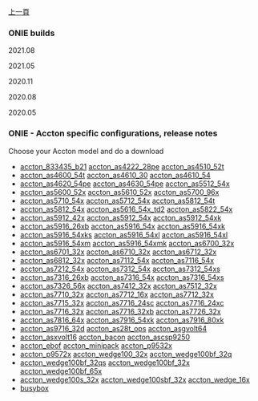[上一頁](/blog/ONIE/)

### ONIE builds

2021.08

2021.05

2020.11

2020.08

2020.05


### ONIE - Accton specific configurations, release notes
Choose your Accton model and do a download
* [accton_833435_b21](/blog/ONIE/download/)     [accton_as4222_28pe](/blog/ONIE/download/)    [accton_as4510_52t](/blog/ONIE/download/)
* [accton_as4600_54t](/blog/ONIE/download/)     [accton_as4610_30](/blog/ONIE/download/)      [accton_as4610_54](/blog/ONIE/download/)
* [accton_as4620_54pe](/blog/ONIE/download/)    [accton_as4630_54pe](/blog/ONIE/download/)    [accton_as5512_54x](/blog/ONIE/download/)
* [accton_as5600_52x](/blog/ONIE/download/)     [accton_as5610_52x](/blog/ONIE/download/)     [accton_as5700_96x](/blog/ONIE/download/)
* [accton_as5710_54x](/blog/ONIE/download/)     [accton_as5712_54x](/blog/ONIE/download/)     [accton_as5812_54t](/blog/ONIE/download/)
* [accton_as5812_54x](/blog/ONIE/download/)     [accton_as5616_54x_td2](/blog/ONIE/download/) [accton_as5822_54x](/blog/ONIE/download/)
* [accton_as5912_42x](/blog/ONIE/download/)     [accton_as5912_54x](/blog/ONIE/download/)     [accton_as5912_54xk](/blog/ONIE/download/)
* [accton_as5916_26xb](/blog/ONIE/download/)    [accton_as5916_54x](/blog/ONIE/download/)     [accton_as5916_54xk](/blog/ONIE/download/)
* [accton_as5916_54xks](/blog/ONIE/download/)   [accton_as5916_54xl](/blog/ONIE/download/)    [accton_as5916_54xl](/blog/ONIE/download/)
* [accton_as5916_54xm](/blog/ONIE/download/)    [accton_as5916_54xmk](/blog/ONIE/download/)   [accton_as6700_32x](/blog/ONIE/download/)
* [accton_as6701_32x](/blog/ONIE/download/)     [accton_as6710_32x](/blog/ONIE/download/)     [accton_as6712_32x](/blog/ONIE/download/)
* [accton_as6812_32x](/blog/ONIE/download/)     [accton_as7112_54x](/blog/ONIE/download/)     [accton_as7116_54x](/blog/ONIE/download/)
* [accton_as7212_54x](/blog/ONIE/download/)     [accton_as7312_54x](/blog/ONIE/download/)     [accton_as7312_54xs](/blog/ONIE/download/)
* [accton_as7316_26xb](/blog/ONIE/download/)     [accton_as7316_54x](/blog/ONIE/download/)     [accton_as7316_54xs](/blog/ONIE/download/)
* [accton_as7326_56x](/blog/ONIE/download/)      [accton_as7412_32x](/blog/ONIE/download/)     [accton_as7512_32x](/blog/ONIE/download/)
* [accton_as7710_32x](/blog/ONIE/download/)      [accton_as7712_16x](/blog/ONIE/download/)     [accton_as7712_32x](/blog/ONIE/download/)
* [accton_as7715_32x](/blog/ONIE/download/)      [accton_as7716_24sc](/blog/ONIE/download/)    [accton_as7716_24xc](/blog/ONIE/download/)
* [accton_as7716_32x](/blog/ONIE/download/)      [accton_as7716_32xb](/blog/ONIE/download/)    [accton_as7726_32x](/blog/ONIE/download/)
* [accton_as7816_64x](/blog/ONIE/download/)      [accton_as7916_54xk](/blog/ONIE/download/)    [accton_as7916_80xk](/blog/ONIE/download/)
* [accton_as9716_32d](/blog/ONIE/download/)      [accton_as28t_ops](/blog/ONIE/download/)      [accton_asgvolt64](/blog/ONIE/download/)
* [accton_asxvolt16](/blog/ONIE/download/)       [accton_bacon](/blog/ONIE/download/)          [accton_ascsp9250](/blog/ONIE/download/)
* [accton_ebof](/blog/ONIE/download/)             [accton_minipack](/blog/ONIE/download/)         [accton_p9532x](/blog/ONIE/download/)
* [accton_p9572x](/blog/ONIE/download/)           [accton_wedge100_32x](/blog/ONIE/download/)     [accton_wedge100bf_32q](/blog/ONIE/download/)
* [accton_wedge100bf_32qs](/blog/ONIE/download/)  [accton_wedge100bf_32x](/blog/ONIE/download/)   [accton_wedge100bf_65x](/blog/ONIE/download/)
* [accton_wedge100s_32x](/blog/ONIE/download/)    [accton_wedge100sbf_32x](/blog/ONIE/download/)  [accton_wedge_16x](/blog/ONIE/download/)
* [busybox](/blog/ONIE/download/)

